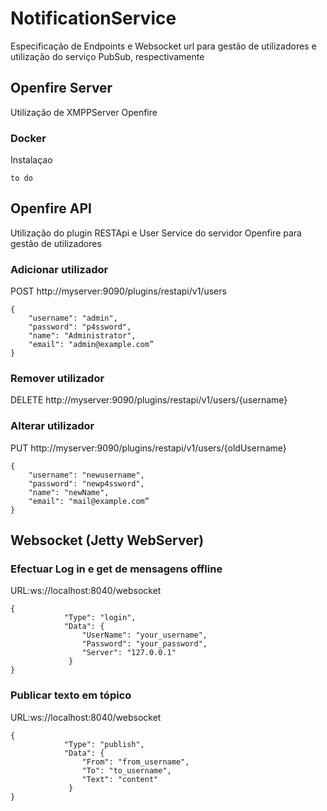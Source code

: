 # NotificationService

Especificação de Endpoints e Websocket url para gestão de utilizadores e utilização do serviço PubSub, respectivamente

## Openfire Server

Utilização de XMPPServer Openfire

### Docker

Instalaçao

```
to do
```
## Openfire API

Utilização do plugin RESTApi e User Service do servidor Openfire para gestão de utilizadores

### Adicionar utilizador

POST http://myserver:9090/plugins/restapi/v1/users
```
{
    "username": "admin",
    "password": "p4ssword",
    "name": "Administrator",
    "email": "admin@example.com”
}
```
### Remover utilizador

DELETE http://myserver:9090/plugins/restapi/v1/users/{username}

### Alterar utilizador 
PUT http://myserver:9090/plugins/restapi/v1/users/{oldUsername}

```
{
    "username": "newusername",
    "password": "newp4ssword",
    "name": "newName",
    "email": "mail@example.com”
}
```
## Websocket (Jetty WebServer)

### Efectuar Log in e get de mensagens offline

URL:ws://localhost:8040/websocket

```
{
            "Type": "login",
            "Data": {
                "UserName": "your_username",
                "Password": "your_password",
                "Server": "127.0.0.1"
             }
}
```
### Publicar texto em tópico

URL:ws://localhost:8040/websocket

```
{
            "Type": "publish",
            "Data": {
                "From": "from_username",
                "To": "to_username",
                "Text": "content"
             }
}

```


